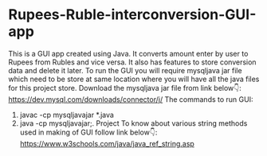 # Rupees-Ruble-interconversion-GUI-app
This is a GUI app created using Java. It converts amount enter by user to Rupees from Rubles and vice versa. It also has features to store conversion data and delete it later.
To run the GUI you will require mysqljava jar file which need to be store at same location where you will have all the java files for this project store.
Download the mysqljava jar file from link below👇:
https://dev.mysql.com/downloads/connector/j/
The commands to run GUI:
1. javac -cp mysqljavajar *.java
2. java -cp mysqljavajar;. Project
To know about various string methods used in making of GUI follow link below👇:
https://www.w3schools.com/java/java_ref_string.asp
